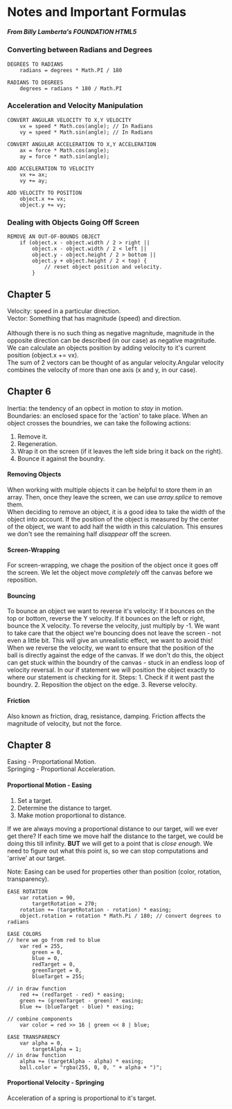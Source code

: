 # Notes and Important Formulas
##### From *Billy Lamberta's* **FOUNDATION HTML5**


### Converting between Radians and Degrees
	
	DEGREES TO RADIANS 
		radians = degrees * Math.PI / 180

	RADIANS TO DEGREES
		degrees = radians * 180 / Math.PI


### Acceleration and Velocity Manipulation

	CONVERT ANGULAR VELOCITY TO X,Y VELOCITY
		vx = speed * Math.cos(angle); // In Radians
		vy = speed * Math.sin(angle); // In Radians

	CONVERT ANGULAR ACCELERATION TO X,Y ACCELERATION
		ax = force * Math.cos(angle);
		ay = force * math.sin(angle);

	ADD ACCELERATION TO VELOCITY
		vx += ax;
		vy += ay;

	ADD VELOCITY TO POSITION
		object.x += vx;
		object.y += vy;


### Dealing with Objects Going Off Screen

	REMOVE AN OUT-OF-BOUNDS OBJECT
		if (object.x - object.width / 2 > right ||
			object.x - object.width / 2 < left ||
			object.y - object.height / 2 > bottom ||
			object.y + object.height / 2 < top) {
				// reset object position and velocity.
			}


## Chapter 5
Velocity: speed in a particular direction. <br>
Vector: Something that has magnitude (speed) and direction.<br>
<br>
Although there is no such thing as negative magnitude, magnitude in the opposite direction can be described (in our case) as negative magnitude. <br>
We can calculate an objects position by adding velocity to it's current position (object.x += vx).<br>
The sum of 2 vectors can be thought of as angular velocity.Angular velocity combines the velocity of more than one axis (x and y, in our case). 

## Chapter 6
Inertia: the tendency of an opbect in motion to *stay* in motion.<br>
Boundaries: an enclosed space for the 'action' to take place. When an object crosses the boundries, we can take the following actions:<br>
  1. Remove it.<br>
  2. Regeneration.<br>
  3. Wrap it on the screen (if it leaves the left side bring it back on the right).<br>
  4. Bounce it against the boundry.<br>

#### Removing Objects
When working with multiple objects it can be helpful to store them in an array. Then, once they leave the screen, we can use *array.splice* to remove them. <br>
When deciding to remove an object, it is a good idea to take the width of the object into account. If the position of the object is measured by the center of the object, we want to add half the width in this calculation. This ensures we don't see the remaining half *disappear* off the screen.
#### Screen-Wrapping
For screen-wrapping, we chage the position of the object once it goes off the screen. We let the object move *completely* off the canvas before we reposition. 
#### Bouncing
To bounce an object we want to reverse it's velocity: If it bounces on the top or bottom, reverse the Y velocity. If it bounces on the left or right, bounce the X velocity. To reverse the velocity, just multiply by -1.
We want to take care that the object we're bouncing does not leave the screen - not even a little bit. This will give an unrealistic effect, we want to avoid this!
When we reverse the velocity, we want to ensure that the position of the ball is directly against the edge of the canvas. If we don't do this, the object can get stuck within the boundry of the canvas - stuck in an endless loop of velocity reversal. In our if statement we will position the object exactly to where our statement is checking for it. 
Steps:	1. Check if it went past the boundry.
		2. Reposition the object on the edge.
		3. Reverse velocity.
#### Friction
Also known as friction, drag, resistance, damping. Friction affects the magnitude of velocity, but not the force. 

## Chapter 8
Easing - Proportational Motion.<br>
Springing - Proportional Acceleration.<br>
#### Proportional Motion - Easing
  1. Set a target.
  2. Determine the distance to target.
  3. Make motion proportional to distance.

If we are always moving a proportional distance to our target, will we ever get there? If each time we move half the distance to the target, we could be doing this till infinity. **BUT** we will get to a point that is *close enough*. We need to figure out what this point is, so we can stop computations and 'arrive' at our target. 

Note: Easing can be used for properties other than position (color, rotation, transparency).

	EASE ROTATION
		var rotation = 90,
			targetRotation = 270;
		rotation += (targetRotation - rotation) * easing;
		object.rotation = rotation * Math.Pi / 180; // convert degrees to radians

	EASE COLORS 
	// here we go from red to blue
		var red = 255,
			green = 0,
			blue = 0,
			redTarget = 0,
			greenTarget = 0,
			blueTarget = 255;

	// in draw function
		red += (redTarget - red) * easing;
		green += (greenTarget - green) * easing;
		blue += (blueTarget - blue) * easing;

	// combine components
		var color = red >> 16 | green << 8 | blue;

	EASE TRANSPARENCY
		var alpha = 0,
			targetAlpha = 1;
	// in draw function
		alpha += (targetAlpha - alpha) * easing;
		ball.color = "rgba(255, 0, 0, " + alpha + ")";

#### Proportional Velocity - Springing
Acceleration of a spring is proportional to it's target. 










